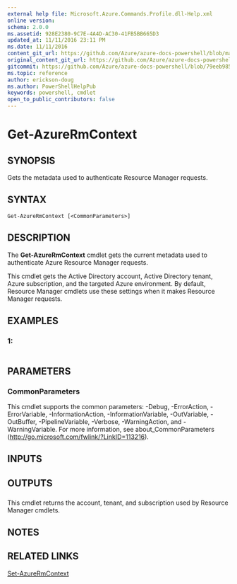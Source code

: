 ```yaml
---
external help file: Microsoft.Azure.Commands.Profile.dll-Help.xml
online version:
schema: 2.0.0
ms.assetid: 928E2380-9C7E-4A4D-AC30-41FB5BB665D3
updated_at: 11/11/2016 23:11 PM
ms.date: 11/11/2016
content_git_url: https://github.com/Azure/azure-docs-powershell/blob/master/azureps-cmdlets-docs/ResourceManager/AzureRM.Profile/v2.1.0/Get-AzureRmContext.md
original_content_git_url: https://github.com/Azure/azure-docs-powershell/blob/master/azureps-cmdlets-docs/ResourceManager/AzureRM.Profile/v2.1.0/Get-AzureRmContext.md
gitcommit: https://github.com/Azure/azure-docs-powershell/blob/79eeb985ea480979357fb4695832a0c3d29a48bf
ms.topic: reference
author: erickson-doug
ms.author: PowerShellHelpPub
keywords: powershell, cmdlet
open_to_public_contributors: false
---
```


# Get-AzureRmContext

## SYNOPSIS
Gets the metadata used to authenticate Resource Manager requests.

## SYNTAX

```
Get-AzureRmContext [<CommonParameters>]
```

## DESCRIPTION
The **Get-AzureRmContext** cmdlet gets the current metadata used to authenticate Azure Resource Manager requests.

This cmdlet gets the Active Directory account, Active Directory tenant, Azure subscription, and the targeted Azure environment.
By default, Resource Manager cmdlets use these settings when it makes Resource Manager requests.

## EXAMPLES

### 1:
```

```

## PARAMETERS

### CommonParameters
This cmdlet supports the common parameters: -Debug, -ErrorAction, -ErrorVariable, -InformationAction, -InformationVariable, -OutVariable, -OutBuffer, -PipelineVariable, -Verbose, -WarningAction, and -WarningVariable. For more information, see about_CommonParameters (http://go.microsoft.com/fwlink/?LinkID=113216).

## INPUTS

## OUTPUTS

###  
This cmdlet returns the account, tenant, and subscription used by Resource Manager cmdlets.

## NOTES

## RELATED LINKS

[Set-AzureRmContext](./Set-AzureRmContext.md)


